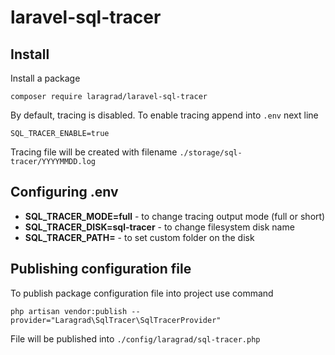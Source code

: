 # laravel-sql-tracer

## Install

Install a package

```
composer require laragrad/laravel-sql-tracer
```

By default, tracing is disabled. To enable tracing append into `.env` next line

```
SQL_TRACER_ENABLE=true
```

Tracing file will be created with filename `./storage/sql-tracer/YYYYMMDD.log`

## Configuring .env

- **SQL_TRACER_MODE=full** - to change tracing output mode (full or short)
- **SQL_TRACER_DISK=sql-tracer** - to change filesystem disk name
- **SQL_TRACER_PATH=** - to set custom folder on the disk

## Publishing configuration file

To publish package configuration file into project use command

```
php artisan vendor:publish --provider="Laragrad\SqlTracer\SqlTracerProvider"
```

File will be published into `./config/laragrad/sql-tracer.php`
